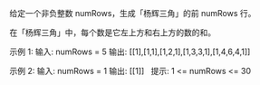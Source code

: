 给定一个非负整数 numRows，生成「杨辉三角」的前 numRows 行。

在「杨辉三角」中，每个数是它左上方和右上方的数的和。

示例 1:
输入: numRows = 5
输出: [[1],[1,1],[1,2,1],[1,3,3,1],[1,4,6,4,1]]

示例 2:
输入: numRows = 1
输出: [[1]]
 
提示:
1 <= numRows <= 30

